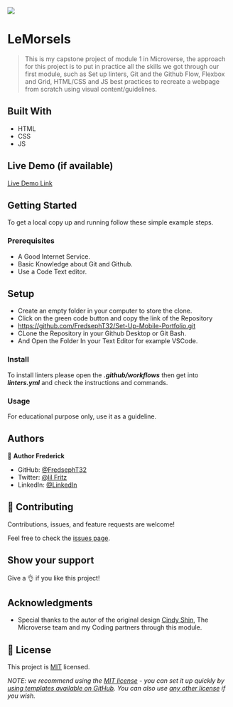 ![](https://img.shields.io/badge/Microverse-blueviolet)

# LeMorsels

> This is my capstone project of module 1 in Microverse, the approach for this project is to put in practice all the skills we got through our first module, such as Set up linters, Git and the Github Flow, Flexbox and Grid, HTML/CSS and JS best practices to recreate a webpage from scratch using visual content/guidelines.

## Built With

- HTML
- CSS
- JS

## Live Demo (if available)

[Live Demo Link](https://fredsepht32.github.io/Fritzfirst-Capstone/)

## Getting Started

To get a local copy up and running follow these simple example steps.

### Prerequisites

- A Good Internet Service.
- Basic Knowledge about Git and Github.
- Use a Code Text editor.

## Setup

- Create an empty folder in your computer to store the clone.
- Click on the green code button and copy the link of the Repository
- https://github.com/FredsephT32/Set-Up-Mobile-Portfolio.git
- CLone the Repository in your Github Desktop or Git Bash.
- And Open the Folder In your Text Editor for example VSCode.

### Install

To install linters please open the ***.github/workflows*** then get into ***linters.yml*** and check the instructions and commands.

### Usage

For educational purpose only, use it as a guideline.

## Authors

👤 **Author Frederick**

- GitHub: [@FredsephT32](https://github.com/FredsephT32)
- Twitter: [@lil Fritz](https://twitter.com/Frederi70813362)
- LinkedIn: [@LinkedIn](https://www.linkedin.com/in/frederick-torres-900b4a196/)

## 🤝 Contributing

Contributions, issues, and feature requests are welcome!

Feel free to check the [issues page](../../issues/).

## Show your support

Give a 👌 if you like this project!

## Acknowledgments

- Special thanks to the autor of the original design [Cindy Shin](https://www.behance.net/gallery/29845175/CC-Global-Summit-2015), The Microverse team and my Coding partners through this module.

## 📝 License

This project is [MIT](./LICENSE) licensed.

_NOTE: we recommend using the [MIT license](https://choosealicense.com/licenses/mit/) - you can set it up quickly by [using templates available on GitHub](https://docs.github.com/en/communities/setting-up-your-project-for-healthy-contributions/adding-a-license-to-a-repository). You can also use [any other license](https://choosealicense.com/licenses/) if you wish._
